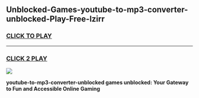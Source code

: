 
## Unblocked-Games-youtube-to-mp3-converter-unblocked-Play-Free-lzirr
<h3>
<a href="https://premium76.site?title=youtube-to-mp3-converter-unblocked&ref=12A">CLICK TO PLAY</a></h3>
<hr>

<h3>
<a href="https://premium76.site?title=youtube-to-mp3-converter-unblocked&ref=12A">CLICK 2 PLAY</a>
  
</h3>

<a href="https://premium76.site?title=youtube-to-mp3-converter-unblocked&ref=12A"><img src="https://clearcache.store/games.png"></a>


**youtube-to-mp3-converter-unblocked games unblocked: Your Gateway to Fun and Accessible Online Gaming**
